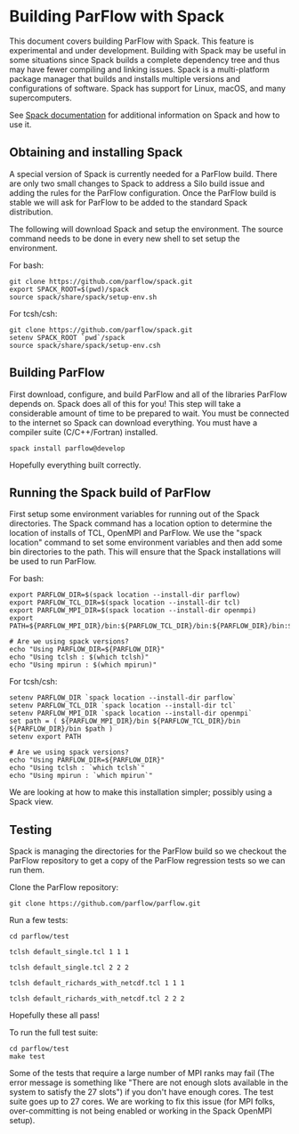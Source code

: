 # Building ParFlow with Spack

This document covers building ParFlow with Spack.  This feature is
experimental and under development.  Building with Spack may be useful
in some situations since Spack builds a complete dependency tree and
thus may have fewer compiling and linking issues.  Spack is a
multi-platform package manager that builds and installs multiple
versions and configurations of software. Spack has support for Linux,
macOS, and many supercomputers.

See [Spack documentation](https://spack.io) for additional information
on Spack and how to use it.

## Obtaining and installing Spack

A special version of Spack is currently needed for a ParFlow build.
There are only two small changes to Spack to address a Silo build
issue and adding the rules for the ParFlow configuration.  Once the
ParFlow build is stable we will ask for ParFlow to be added to the
standard Spack distribution.

The following will download Spack and setup the environment.  The
source command needs to be done in every new shell to set setup the
environment.

For bash:

```shell
git clone https://github.com/parflow/spack.git
export SPACK_ROOT=$(pwd)/spack
source spack/share/spack/setup-env.sh
```

For tcsh/csh:

```shell
git clone https://github.com/parflow/spack.git
setenv SPACK_ROOT `pwd`/spack
source spack/share/spack/setup-env.csh
```

## Building ParFlow

First download, configure, and build ParFlow and all of the libraries
ParFlow depends on.  Spack does all of this for you!  This step will
take a considerable amount of time to be prepared to wait.  You must
be connected to the internet so Spack can download everything.  You
must have a compiler suite (C/C++/Fortran) installed.

```shell
spack install parflow@develop
```

Hopefully everything built correctly.

## Running the Spack build of ParFlow 

First setup some environment variables for running out of the Spack
directories.  The Spack command has a location option to determine the
location of installs of TCL, OpenMPI and ParFlow.  We use the "spack
location" command to set some environment variables and then add some
bin directories to the path.  This will ensure that the Spack
installations will be used to run ParFlow.

For bash:

```shell
export PARFLOW_DIR=$(spack location --install-dir parflow)
export PARFLOW_TCL_DIR=$(spack location --install-dir tcl)
export PARFLOW_MPI_DIR=$(spack location --install-dir openmpi)
export PATH=${PARFLOW_MPI_DIR}/bin:${PARFLOW_TCL_DIR}/bin:${PARFLOW_DIR}/bin:$PATH

# Are we using spack versions?
echo "Using PARFLOW_DIR=${PARFLOW_DIR}"
echo "Using tclsh : $(which tclsh)"
echo "Using mpirun : $(which mpirun)"
```

For tcsh/csh:

```shell
setenv PARFLOW_DIR `spack location --install-dir parflow`
setenv PARFLOW_TCL_DIR `spack location --install-dir tcl`
setenv PARFLOW_MPI_DIR `spack location --install-dir openmpi`
set path = ( ${PARFLOW_MPI_DIR}/bin ${PARFLOW_TCL_DIR}/bin ${PARFLOW_DIR}/bin $path )
setenv export PATH 

# Are we using spack versions?
echo "Using PARFLOW_DIR=${PARFLOW_DIR}"
echo "Using tclsh : `which tclsh`"
echo "Using mpirun : `which mpirun`"
```

We are looking at how to make this installation simpler; possibly using a Spack view.

## Testing 

Spack is managing the directories for the ParFlow build so we checkout
the ParFlow repository to get a copy of the ParFlow regression tests
so we can run them.

Clone the ParFlow repository:

```shell
git clone https://github.com/parflow/parflow.git
```

Run a few tests:

```shell
cd parflow/test

tclsh default_single.tcl 1 1 1

tclsh default_single.tcl 2 2 2

tclsh default_richards_with_netcdf.tcl 1 1 1

tclsh default_richards_with_netcdf.tcl 2 2 2
```

Hopefully these all pass!

To run the full test suite:

```shell
cd parflow/test
make test
```

Some of the tests that require a large number of MPI ranks may fail
(The error message is something like "There are not enough slots
available in the system to satisfy the 27 slots") if you don't have
enough cores.  The test suite goes up to 27 cores.  We are working to
fix this issue (for MPI folks, over-committing is not being enabled or
working in the Spack OpenMPI setup).
